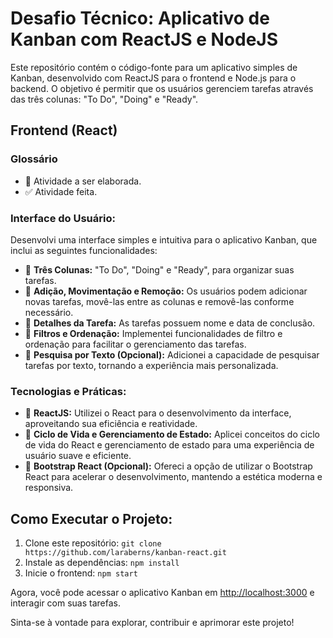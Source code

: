 # Desafio Técnico: Aplicativo de Kanban com ReactJS e NodeJS

Este repositório contém o código-fonte para um aplicativo simples de Kanban, desenvolvido com ReactJS para o frontend e Node.js para o backend. O objetivo é permitir que os usuários gerenciem tarefas através das três colunas: "To Do", "Doing" e "Ready".

## Frontend (React)

### Glossário

- 🔲 Atividade a ser elaborada.
- ✅ Atividade feita.

### Interface do Usuário:

Desenvolvi uma interface simples e intuitiva para o aplicativo Kanban, que inclui as seguintes funcionalidades:

- 🔲 **Três Colunas:** "To Do", "Doing" e "Ready", para organizar suas tarefas.
- 🔲 **Adição, Movimentação e Remoção:** Os usuários podem adicionar novas tarefas, movê-las entre as colunas e removê-las conforme necessário.
- 🔲 **Detalhes da Tarefa:** As tarefas possuem nome e data de conclusão.
- 🔲 **Filtros e Ordenação:** Implementei funcionalidades de filtro e ordenação para facilitar o gerenciamento das tarefas.
- 🔲 **Pesquisa por Texto (Opcional):** Adicionei a capacidade de pesquisar tarefas por texto, tornando a experiência mais personalizada.

### Tecnologias e Práticas:

- 🔲 **ReactJS:** Utilizei o React para o desenvolvimento da interface, aproveitando sua eficiência e reatividade.
- 🔲 **Ciclo de Vida e Gerenciamento de Estado:** Aplicei conceitos do ciclo de vida do React e gerenciamento de estado para uma experiência de usuário suave e eficiente.
- 🔲 **Bootstrap React (Opcional):** Ofereci a opção de utilizar o Bootstrap React para acelerar o desenvolvimento, mantendo a estética moderna e responsiva.
  
## Como Executar o Projeto:

1. Clone este repositório: `git clone https://github.com/laraberns/kanban-react.git`
3. Instale as dependências: `npm install`
4. Inicie o frontend: `npm start`

Agora, você pode acessar o aplicativo Kanban em [http://localhost:3000](http://localhost:3000) e interagir com suas tarefas.

Sinta-se à vontade para explorar, contribuir e aprimorar este projeto!
